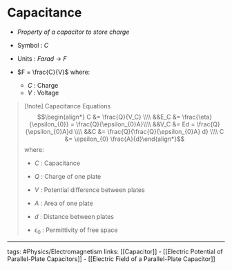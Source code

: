# Capacitance
- *Property of a capacitor to store charge*

- Symbol : $C$

- Units : *Farad* -> $F$

- $F = \frac{C}{V}$ where:
	- $C$ : Charge
	- $V$ : Voltage

> [!note] Capacitance Equations
> $$\begin{align*} C &= \frac{Q}{V_C} \\\\ &&E_C &= \frac{\eta}{\epsilon_{0}} = \frac{Q}{\epsilon_{0}A}\\\\ &&V_C &= Ed = \frac{Q}{\epsilon_{0}A}d \\\\ &&C &= \frac{Q}{\frac{Q}{\epsilon_{0}A} d} \\\\ C &= \epsilon_{0} \frac{A}{d}\end{align*}$$ where:
> 
> - $C$ : Capacitance
>
> - $Q$ : Charge of one plate
> - $V$ : Potential difference between plates
> - $A$ : Area of one plate
> - $d$ : Distance between plates
> - $\epsilon_{0}$ : Permittivity of free space


---
tags: #Physics/Electromagnetism 
links: [[Capacitor]] - [[Electric Potential of Parallel-Plate Capacitors]] - [[Electric Field of a Parallel-Plate Capacitor]]